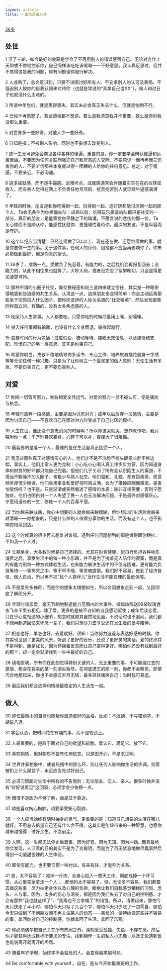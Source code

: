```yaml
---
layout: article
title: 一篇鸡汤给36岁
---
```


[36岁](https://weibo.com/ttarticle/p/show?id=2309404310920217127160)


## 处世

1 活了三轮，如今最好的收获是学会了不再用别人的错误惩罚自己。无论对方作上天抑或不停地控诉你，自己照样该吃吃该喝喝——不好意思，我认真反思过，但并不觉得这是我的问题，你有问题请你自行解决。

2 人成熟了，总会意识到，只要不试图讨好所有人、不妄求别人的认可及表扬、不强迫别人按你的自我认知来对待你（也就是常说的“真拿自己当XX”），做人和过日子也就没什么太难的。

3 所谓中年危机，就是患得患失。其实未必会真正失去什么，但就是怕到不行。

4 已经不再愤怒了，甚至道理都不想讲。要么是我清楚我并不重要，要么是你对我没那么重要。

5 对世界多一些好奇，对他人少一些好奇。

6 自知是指：不被别人影响，同时也不妄想去改变别人。

7 这一生无可避免会遇见各种各样的傻逼。重要的是，你一定要学会辨认傻逼和远离傻逼。不要因为任何关联而强迫自己和厌恶的人交际、不要原谅一而再再而三伤害你的人、不要听信那些本身就过得一团糟的人给你的任何意见。总之，对于傻逼，不要亲近、不必沟通。

8 追求成就感，而不是牛逼感。说难听点，成就感通常会伴随着实实在在的收获或收入，而有些人觉得在网上不负责任地骂骂街、挖苦挖苦别人就已经牛逼感满满了。

9 年轻的时候，朋友是和你吃得到一起、玩得到一起、连讨厌都能讨厌到一起的那个人，Ta会无条件为你撕逼站队；成熟以后，吃喝玩乐撕逼站队都只是社交的一部分。真正的朋友，是能察觉你平静之下的暗涌，不愿言说的悲伤的那一位。Ta关心你而不是顺从你，能感性抚慰你、更懂理性看待你。最深的友谊，不是纵容而是守护。

10 这个年纪应当清楚：已经连续做了5年以上、现在还在做、还愿继续做的事，就是你要做一生的事。关于这件事，任何人的评价、阻挠都不应当再影响你了。你未必能做到最好，但是你真的擅长。

11 36岁了，成熟一点。受欺负了先忍着。有能力的，之后找机会再报复回去；没能力的，从此不相往来也就算了。大吵大闹，或者没完没了絮絮叨叨，只会显得更加凄楚可怜。

12 那种所谓的小圈子社交，靠交换秘密和说三道四来建立信任，其实是一种略带侵略感和胁迫感的共生关系。认清这一点，选择朋友也变得简单：你会主动远离那些急于把你拉入什么圈子、把你织进伊的人际关系谱的“社交精英”，然后发现那些同样孤立的、有趣的、没有太多焦虑感的人。

13 吃屎乃人生常事。人人都要吃。只愿你吃的时候尽量闭上嘴，别嚷嚷。

14 投入任何事都有输赢，也没有什么全身而退，输得起就行。

15 浪费时间的行为包括：过度假设、被动等待、接收无效信息、以及被情绪支配。珍惜自己的另一层意思，其实是约束自己。

16 希望你明白，孜孜不倦地劝导你多读书、专心工作、培养旅游插花健身十字绣等等无论任何一种兴趣，只是为了让你树立一个最坚定的做人原则：无论生活有多难，不要伤害自己，更不要伤害别人。


## 对爱

17 世间一切皆可努力，唯独相爱全凭运气。对爱的努力一旦不被认可，便是骚扰与执念。 

18 年轻时放弃一段感情，主要是因为讨厌对方；成年以后放弃一段感情，主要是因为讨厌自己——不喜欢自己在面对对方时变成了自己讨厌的模样。

19 人生在世，谁还没个意志消沉的时候啊？所以你该哭就哭、想作就作吧，我只嘱咐你一点：千万别暴饮暴食。心碎了可以补，胃撑大了很难缩。

20 最容易的是爱一个人，最难的是在生活里真正接受一个人。

21 我见过那些真正对感情灰心的人。他们才不是不洗脸不梳头肆意长胖不修边幅，事实上，他们比常人更为克制：小心吃小心喝认真工作步步为营，因为知道身体和财务的好坏都只能自己兜着。但他们几乎关闭了所有会认识陌生人的渠道，不搭讪不聊骚不加入圈子，也极少与熟人社交。他们温和、礼貌、却有距离感，愿意倾听却很少倾诉，他们会用事业和爱好将时间占满，会为了推掉应酬而撒谎。是害怕受伤吗？也不是。只是渐渐或突然看透了感情的本质：除非互相需要，否则宁愿独处。他们也明白对一个人失望了换一人也无法解决问题，于是最终对感情灰心。宁愿用漫长的一生，修炼一个人的百毒不侵。

22 当你越来越成熟，你心中想要的人就会越来越模糊，但你想过的生活则会越来越清晰——你想象的，只是什么样的人值得分享你的生活。而没有这个人，也不影响你继续到达。

23 这个时候真的很少再去想谁对谁错。遇到任何问题想到的都是懒得跟你掰扯、不如我一个人过。

24 长期单身，大多数时候是自己选择的。尤其在财务健康、能自行负担各种物质消费之后。享受生活中的每一种小乐趣，并不是为了掩盖无人陪伴的寂寞，而是真的有能力用每一种方式体验生活，也有能力解决生活中的不便与困难，更有能力负担等待——等冥冥之中、等不早不晚、等灵魂震颤。我们好不容易，做到了经济自信、做人自洽，所以再不把“找个人搭伴儿”当作生活不能自理的最低保障。

25 不是爱有多神奇，而是你的想象太栩栩如生。所以会因想象走到一起，又因彻底了解而分开。

26 年轻时谈恋爱，毫无节制地制造能力范围内的大事件。摆蜡烛阵送99朵玫瑰连夜飞奔千里去相见…除了爱，更多的是被不自知的自我感动驱使；成年后谈恋爱，只在乎心意相通的小细节，想念时就顺其自然地见面，不说话时也不追问。我们都不想再制造回忆来怀念一辈子，我们只想尽力去享受还在发生着的爱与陪伴。 

27 相恋也好，单恋也好，去爱就好。须知：当你努力追逐与表达好感的时候，你其实也见到了更美的风景，听到了更好的音乐，还说了更好笑的笑话。爱的终点并不是得到，而是成长，因为怀揣着爱意而让自己变得更好。哪怕你还没有找到最好的那个，却一定会渐渐找到一生中最好的自己。

28 请相信我，所有你在此刻觉得特别关键的人、无比重要的事、不可能绕过去的感情，都会在将来的某一刻消失殆尽。在彻底遗忘的那一刻，你都不会察觉。即使巧合地想起来，你也不会感叹岁月无情，最多轻轻嗤笑自己：当时我可真逗。

29 最后我们都会选择和情绪最稳定的人生活在一起。



## 做人

30 即使最微小的自律也能帮你塑造更好的品格，比如：不迟到、不写错别字、不胡说八道。

31 学会认怂，把时间花在有趣的事，而不是较劲上。

32 人最重要的，是敢于面对自己的欲望和软肋。承认它、满足它、放下它。

33 喜欢物质，但对物质不要有任何依恋。只是图开心，不是求证明。

34 世界并非想象中、或者热搜中的那么坏，别让任何人影响你生活的步调。别管被扣上什么屎盆子，永远应当先过好自己。

35 必须习惯面对生命中所有的不告而别：无论朋友、恋人、亲人。很多时候并没有“好好说再见”这回事，必须学会少依赖一点。

36 憎恨不是因为不够了解，而是过于靠近。

37 越是喜欢掏心掏肺，越要承受撕心裂肺。

38 一个人应当始终有随时抽身的勇气。更重要的是：知道自己想要的生活在哪儿就好，不用总去掂量自己还有什么舍不得。这其实是年龄带来的一种智慧，也愿你越来越懂得：过好余生，不念前尘。 

39 人啊，这一生都无法停止做蠢事。因为好奇、因为无知、因为冲动…而且最终你会发现，人活着的目的其实不是为了变聪明，而是为了百无禁忌地做尽蠢事然后得到一切酸甜苦辣的人生体验。 

40 即使有能力，也不要习惯一味付出。有来有往，才能称为关系。

41 是，太不容易了：减掉一斤肉、全身心投入一整天工作、彻底戒掉一个坏习惯、从心里完全拿走一个人……都他妈太不容易了。但，无论多不容易，我们都要去做这些事：尽力抽走身体以及心理的负担，断绝让我们自我感觉糟糕的习惯、念头、人与事。因为，太多的伤心与沮丧，都是因为我们失去了对自己的控制感。才会有那种“我也就这样了”、“我再也不会幸福了”的错觉。所以，请做起来，哪怕今天只快走了半小时、哪怕今天只写了几百个字，哪怕今天只少吃了一包零食、哪怕今天只做到了不刷朋友圈不再关注某人的动态——亲爱的，请持续做这些并不容易的事，拿回你对自己的控制感，你就拿回了生活、拿回了乐观。

42 你必须偶尔把自己关在所有热闹之外，深刻感受孤独、失语、不存在感。然后你才能获得达成目标所要求的专注，找到相伴一生的私人小志趣，以及无论遇到谁也能说离开就离开的坦然。 

43 随着年岁渐增，始终学不会独处的人，会变得越来越可悲。

44 Be comfortable with yourself 。自在，是从今开始最重要的工作。